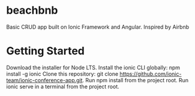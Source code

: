# beachbnb
Basic CRUD app built on Ionic Framework and Angular. Inspired by Airbnb

# Getting Started
Download the installer for Node LTS.
Install the ionic CLI globally: npm install -g ionic
Clone this repository: git clone https://github.com/ionic-team/ionic-conference-app.git.
Run npm install from the project root.
Run ionic serve in a terminal from the project root.
